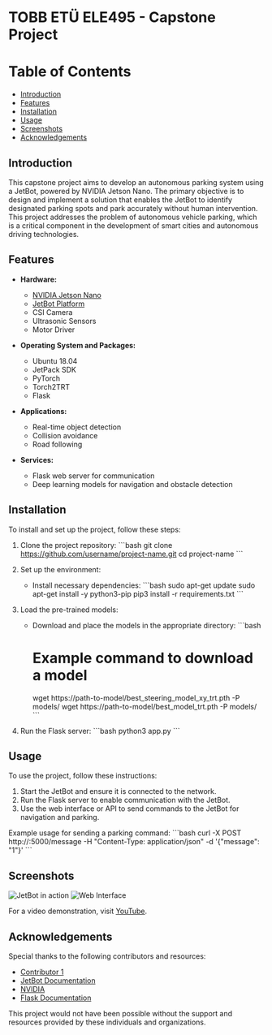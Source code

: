 
# TOBB ETÜ ELE495 - Capstone Project

# Table of Contents
- [Introduction](#introduction)
- [Features](#features)
- [Installation](#installation)
- [Usage](#usage)
- [Screenshots](#screenshots)
- [Acknowledgements](#acknowledgements)

## Introduction
This capstone project aims to develop an autonomous parking system using a JetBot, powered by NVIDIA Jetson Nano. The primary objective is to design and implement a solution that enables the JetBot to identify designated parking spots and park accurately without human intervention. This project addresses the problem of autonomous vehicle parking, which is a critical component in the development of smart cities and autonomous driving technologies.

## Features
- **Hardware:**
  - [NVIDIA Jetson Nano](https://www.nvidia.com/en-us/autonomous-machines/embedded-systems/jetson-nano/)
  - [JetBot Platform](https://jetbot.org/master/index.html)
  - CSI Camera
  - Ultrasonic Sensors
  - Motor Driver

- **Operating System and Packages:**
  - Ubuntu 18.04
  - JetPack SDK
  - PyTorch
  - Torch2TRT
  - Flask

- **Applications:**
  - Real-time object detection
  - Collision avoidance
  - Road following

- **Services:**
  - Flask web server for communication
  - Deep learning models for navigation and obstacle detection

## Installation
To install and set up the project, follow these steps:

1. Clone the project repository:
   \`\`\`bash
   git clone https://github.com/username/project-name.git
   cd project-name
   \`\`\`

2. Set up the environment:
   - Install necessary dependencies:
     \`\`\`bash
     sudo apt-get update
     sudo apt-get install -y python3-pip
     pip3 install -r requirements.txt
     \`\`\`

3. Load the pre-trained models:
   - Download and place the models in the appropriate directory:
     \`\`\`bash
     # Example command to download a model
     wget https://path-to-model/best_steering_model_xy_trt.pth -P models/
     wget https://path-to-model/best_model_trt.pth -P models/
     \`\`\`

4. Run the Flask server:
   \`\`\`bash
   python3 app.py
   \`\`\`

## Usage
To use the project, follow these instructions:

1. Start the JetBot and ensure it is connected to the network.
2. Run the Flask server to enable communication with the JetBot.
3. Use the web interface or API to send commands to the JetBot for navigation and parking.

Example usage for sending a parking command:
\`\`\`bash
curl -X POST http://<jetbot-ip>:5000/message -H "Content-Type: application/json" -d '{"message": "1"}'
\`\`\`

## Screenshots
![JetBot in action](screenshots/jetbot_parking.png)
![Web Interface](screenshots/web_interface.png)

For a video demonstration, visit [YouTube](https://youtu.be/example).

## Acknowledgements
Special thanks to the following contributors and resources:
- [Contributor 1](https://github.com/user1)
- [JetBot Documentation](https://jetbot.org/master/index.html)
- [NVIDIA](https://www.nvidia.com)
- [Flask Documentation](https://flask.palletsprojects.com/en/2.0.x/)

This project would not have been possible without the support and resources provided by these individuals and organizations.
